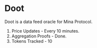 # Doot

Doot is a data feed oracle for Mina Protocol.

1. Price Updates - Every 10 minutes.
2. Aggregation Proofs - Done.
3. Tokens Tracked - 10
